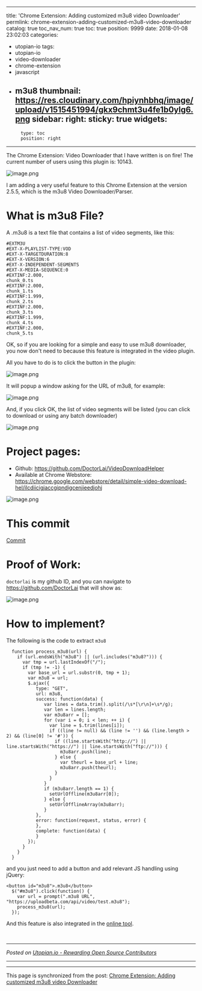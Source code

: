 
---
title: 'Chrome Extension: Adding customized m3u8 video Downloader'
permlink: chrome-extension-adding-customized-m3u8-video-downloader
catalog: true
toc_nav_num: true
toc: true
position: 9999
date: 2018-01-08 23:02:03
categories:
- utopian-io
tags:
- utopian-io
- video-downloader
- chrome-extension
- javascript
- m3u8
thumbnail: https://res.cloudinary.com/hpiynhbhq/image/upload/v1515451994/gkx9chmt3u4fe1b0ylg6.png
sidebar:
    right:
        sticky: true
widgets:
    -
        type: toc
        position: right
---


The Chrome Extension: Video Downloader that I have written is on fire! The current number of users using this plugin is: 10143.

![image.png](https://res.cloudinary.com/hpiynhbhq/image/upload/v1515451994/gkx9chmt3u4fe1b0ylg6.png)

I am adding a very useful feature to this Chrome Extension at the version 2.5.5, which is the m3u8 Video Downloader/Parser.

# What is m3u8 File?
A .m3u8 is a text file that contains a list of video segments, like this:

```
#EXTM3U
#EXT-X-PLAYLIST-TYPE:VOD
#EXT-X-TARGETDURATION:8
#EXT-X-VERSION:6
#EXT-X-INDEPENDENT-SEGMENTS
#EXT-X-MEDIA-SEQUENCE:0
#EXTINF:2.000,
chunk_0.ts
#EXTINF:2.000,
chunk_1.ts
#EXTINF:1.999,
chunk_2.ts
#EXTINF:2.000,
chunk_3.ts
#EXTINF:1.999,
chunk_4.ts
#EXTINF:2.000,
chunk_5.ts
```

OK, so if you are looking for a simple and easy to use m3u8 downloader, you now don't need to because this feature is integrated in the video plugin. 

All you have to do is to click the button in the plugin:

![image.png](https://res.cloudinary.com/hpiynhbhq/image/upload/v1515452133/nh7sv1adrkmiho5xzeps.png)

It will popup a window asking for the URL of m3u8, for example:

![image.png](https://res.cloudinary.com/hpiynhbhq/image/upload/v1515452165/nf8rjtw61zbtyxxyyu3u.png)

And, if you click OK, the list of video segments will be listed (you can click to download or using any batch downloader)

![image.png](https://res.cloudinary.com/hpiynhbhq/image/upload/v1515452189/ehty2jlweamzifqkvmio.png)

# Project pages:
- Github: https://github.com/DoctorLai/VideoDownloadHelper
- Available at Chrome Webstore: https://chrome.google.com/webstore/detail/simple-video-download-hel/ilcdiicigjaccgipndigcenjieedjohj

![image.png](https://res.cloudinary.com/hpiynhbhq/image/upload/v1515452278/kpvpmwvtuekctllbrsba.png)

# This commit
[Commit](https://github.com/DoctorLai/VideoDownloadHelper/commit/f6e48b3133db32813bedb85469abef7e3e76d756)

# Proof of Work:
`doctorlai` is my github ID, and you can navigate to https://github.com/DoctorLai that will show as:

![image.png](https://res.cloudinary.com/hpiynhbhq/image/upload/v1515452343/rc58qloin8obc0nicbep.png)

# How to implement?
The following is the code to extract `m3u8`

```
  function process_m3u8(url) {
    if (url.endsWith("m3u8") || (url.includes("m3u8?"))) {          
      var tmp = url.lastIndexOf("/");
      if (tmp != -1) {
        var base_url = url.substr(0, tmp + 1);
        var m3u8 = url;
        $.ajax({
           type: "GET",
           url: m3u8,
           success: function(data) {
              var lines = data.trim().split(/\s*[\r\n]+\s*/g);
              var len = lines.length;
              var m3u8arr = [];
              for (var i = 0; i < len; ++ i) {
                var line = $.trim(lines[i]);
                if ((line != null) && (line != '') && (line.length > 2) && (line[0] != '#')) {
                  if ((line.startsWith("http://") || line.startsWith("https://") || line.startsWith("ftp://"))) {
                    m3u8arr.push(line);  
                  } else {
                    var theurl = base_url + line;                            
                    m3u8arr.push(theurl);
                  }
                }                           
              }
              if (m3u8arr.length == 1) {
                setUrlOffline(m3u8arr[0]);
              } else {
                setUrlOfflineArray(m3u8arr);
              }
           },
           error: function(request, status, error) {
           },
           complete: function(data) {                        
           }             
        });                
      }
    }
  }
```

and you just need to add a button and add relevant JS handling using jQuery:

```
<button id="m3u8">.m3u8</button>   
  $("#m3u8").click(function() {
    var url = prompt(".m3u8 URL", "https://uploadbeta.com/api/video/test.m3u8");
    process_m3u8(url);
  });
```

And this feature is also integrated in the [online tool](https://weibomiaopai.com/online-video-downloader/m3u8).

<br /><hr/><em>Posted on <a href="https://utopian.io/utopian-io/@justyy/chrome-extension-adding-customized-m3u8-video-downloader">Utopian.io -  Rewarding Open Source Contributors</a></em><hr/>

- - -

This page is synchronized from the post: [Chrome Extension: Adding customized m3u8 video Downloader](https://steemit.com/@justyy/chrome-extension-adding-customized-m3u8-video-downloader)
